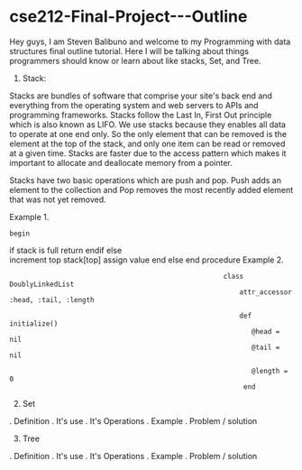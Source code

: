 # cse212-Final-Project---Outline
Hey guys, I am Steven Balibuno and welcome to my Programming with data structures final outline tutorial. Here I will be talking about things programmers should know or learn about like stacks, Set, and Tree.

1. Stack:

Stacks are bundles of software that comprise your site's back end and everything from the operating system and web servers to APIs and programming frameworks. Stacks follow the Last In, First Out principle which is also known as LIFO. We use stacks because they enables all data to operate at one end only. So the only element that can be removed is the element at the top of the stack, and only one item can be read or removed at a given time. Stacks are faster due to the access pattern which makes it important to allocate and deallocate memory from a pointer.

Stacks have two basic operations which are push and pop. Push adds an element to the collection and Pop removes the most recently added element that was not yet removed.
      
Example 1.
    
    begin
 if stack is full
    return
 endif
else  
 increment top
 stack[top] assign value
end else
end procedure                                Example 2.

                                                         class DoublyLinkedList
                                                             attr_accessor :head, :tail, :length
                                                             
                                                             def initialize()
                                                                @head = nil
                                                                @tail = nil

                                                                @length = 0
                                                              end
                                                              
2. Set

. Definition
. It's use
. It's Operations
. Example
. Problem / solution



3. Tree

. Definition
. It's use
. It's Operations
. Example
. Problem / solution
